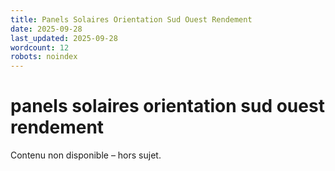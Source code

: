```yaml
---
title: Panels Solaires Orientation Sud Ouest Rendement
date: 2025-09-28
last_updated: 2025-09-28
wordcount: 12
robots: noindex
---
```


# panels solaires orientation sud ouest rendement

Contenu non disponible – hors sujet.
